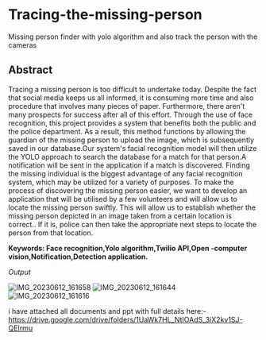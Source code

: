  # Tracing-the-missing-person
Missing person finder with yolo algorithm and also track the person with the cameras


## Abstract

Tracing a missing person is too difficult to undertake today. Despite the fact that social media keeps us all
informed, it is consuming more time and also procedure that involves many pieces of paper. Furthermore, there
aren&#39;t many prospects for success after all of this effort. Through the use of face recognition, this project provides a
system that benefits both the public and the police department. As a result, this method functions by allowing the
guardian of the missing person to upload the image, which is subsequently saved in our database.Our system&#39;s facial
recognition model will then utilize the YOLO approach to search the database for a match for that person.A
notification will be sent in the application if a match is discovered. Finding the missing individual is the biggest
advantage of any facial recognition system, which may be utilized for a variety of purposes. To make the process of
discovering the missing person easier, we want to develop an application that will be utilised by a few volunteers
and will allow us to locate the missing person swiftly. This will allow us to establish whether the missing person
depicted in an image taken from a certain location is correct.. If it is, police can then take the appropriate next steps
to locate the person from that location.

**Keywords: Face recognition,Yolo algorithm,Twilio API,Open -computer vision,Notification,Detection application.**


*Output*

![IMG_20230612_161658](https://github.com/Rajeshrocky96/tracing-the-missing-person/assets/113796822/168533fc-ec12-4241-bb23-7c776929d017)
![IMG_20230612_161644](https://github.com/Rajeshrocky96/tracing-the-missing-person/assets/113796822/73bfd432-29d7-4504-8853-f5a65641cc31)
![IMG_20230612_161616](https://github.com/Rajeshrocky96/tracing-the-missing-person/assets/113796822/715560c2-ce17-4883-ae79-a351e3713602)


i have attached all documents and ppt with full details here:-https://drive.google.com/drive/folders/1UaWk7HL_NtIOAdS_3iX2kv1SJ-QEIrmu


